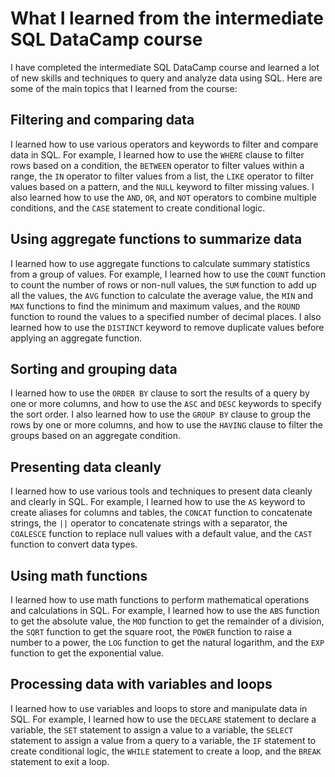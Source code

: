 # What I learned from the intermediate SQL DataCamp course

I have completed the intermediate SQL DataCamp course and learned a lot of new skills and techniques to query and analyze data using SQL. Here are some of the main topics that I learned from the course:

## Filtering and comparing data

I learned how to use various operators and keywords to filter and compare data in SQL. For example, I learned how to use the `WHERE` clause to filter rows based on a condition, the `BETWEEN` operator to filter values within a range, the `IN` operator to filter values from a list, the `LIKE` operator to filter values based on a pattern, and the `NULL` keyword to filter missing values. I also learned how to use the `AND`, `OR`, and `NOT` operators to combine multiple conditions, and the `CASE` statement to create conditional logic.

## Using aggregate functions to summarize data

I learned how to use aggregate functions to calculate summary statistics from a group of values. For example, I learned how to use the `COUNT` function to count the number of rows or non-null values, the `SUM` function to add up all the values, the `AVG` function to calculate the average value, the `MIN` and `MAX` functions to find the minimum and maximum values, and the `ROUND` function to round the values to a specified number of decimal places. I also learned how to use the `DISTINCT` keyword to remove duplicate values before applying an aggregate function.

## Sorting and grouping data

I learned how to use the `ORDER BY` clause to sort the results of a query by one or more columns, and how to use the `ASC` and `DESC` keywords to specify the sort order. I also learned how to use the `GROUP BY` clause to group the rows by one or more columns, and how to use the `HAVING` clause to filter the groups based on an aggregate condition.

## Presenting data cleanly

I learned how to use various tools and techniques to present data cleanly and clearly in SQL. For example, I learned how to use the `AS` keyword to create aliases for columns and tables, the `CONCAT` function to concatenate strings, the `||` operator to concatenate strings with a separator, the `COALESCE` function to replace null values with a default value, and the `CAST` function to convert data types.

## Using math functions

I learned how to use math functions to perform mathematical operations and calculations in SQL. For example, I learned how to use the `ABS` function to get the absolute value, the `MOD` function to get the remainder of a division, the `SQRT` function to get the square root, the `POWER` function to raise a number to a power, the `LOG` function to get the natural logarithm, and the `EXP` function to get the exponential value.

## Processing data with variables and loops

I learned how to use variables and loops to store and manipulate data in SQL. For example, I learned how to use the `DECLARE` statement to declare a variable, the `SET` statement to assign a value to a variable, the `SELECT` statement to assign a value from a query to a variable, the `IF` statement to create conditional logic, the `WHILE` statement to create a loop, and the `BREAK` statement to exit a loop.

